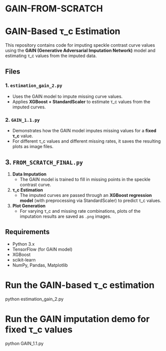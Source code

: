 # GAIN-FROM-SCRATCH
# GAIN-Based τ_c Estimation

This repository contains code for imputing speckle contrast curve values using the **GAIN (Generative Adversarial Imputation Network)** model and estimating τ_c values from the imputed data.

## Files

### 1. `estimation_gain_2.py`
- Uses the GAIN model to impute missing curve values.
- Applies **XGBoost + StandardScaler** to estimate τ_c values from the imputed curves.

### 2. `GAIN_1.1.py`
- Demonstrates how the GAIN model imputes missing values for a **fixed τ_c** value.
- For different τ_c values and different missing rates, it saves the resulting plots as image files.

## 3. `FROM_SCRATCH_FINAL.py`
1. **Data Imputation**  
   - The GAIN model is trained to fill in missing points in the speckle contrast curve.
2. **τ_c Estimation**  
   - The imputed curves are passed through an **XGBoost regression model** (with preprocessing via StandardScaler) to predict τ_c values.
3. **Plot Generation**  
   - For varying τ_c and missing rate combinations, plots of the imputation results are saved as `.png` images.

## Requirements
- Python 3.x
- TensorFlow (for GAIN model)
- XGBoost
- scikit-learn
- NumPy, Pandas, Matplotlib

# Run the GAIN-based τ_c estimation
python estimation_gain_2.py

# Run the GAIN imputation demo for fixed τ_c values
python GAIN_1.1.py
